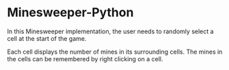 # Minesweeper-Python

In this Minesweeper implementation, the user needs to randomly select a cell at the start of the game.

Each cell displays the number of mines in its surrounding cells. The mines in the cells can be remembered by right clicking on a cell.